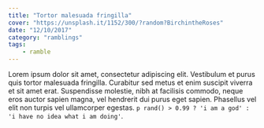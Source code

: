 ```yaml
---
title: "Tortor malesuada fringilla"
cover: "https://unsplash.it/1152/300/?random?BirchintheRoses"
date: "12/10/2017"
category: "ramblings"
tags:
    - ramble
---
```


Lorem ipsum dolor sit amet, consectetur adipiscing elit. Vestibulum et purus quis tortor malesuada fringilla. Curabitur sed metus et enim suscipit viverra et sit amet erat. Suspendisse molestie, nibh at facilisis commodo, neque eros auctor sapien magna, vel hendrerit dui purus eget sapien. Phasellus vel elit non turpis vel ullamcorper egestas. `p rand() > 0.99 ? 'i am a god' : 'i have no idea what i am doing'`.
